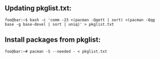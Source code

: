 ## Updating pkglist.txt:
```console
foo@bar:~$ bash -c 'comm -23 <(pacman -Qqett | sort) <(pacman -Qqg base -g base-devel | sort | uniq)' > pkglist.txt
```
## Install packages from pkglist:
```console
foo@bar:~# pacman -S --needed - < pkglist.txt
```

